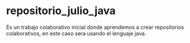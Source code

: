 # repositorio_julio_java
Es un trabajo colaborativo inicial donde aprendemos a crear repositorios colaborativos, en este caso sera usando el lenguaje java.
